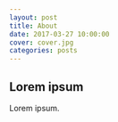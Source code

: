 ```yaml
---
layout: post
title: About
date: 2017-03-27 10:00:00
cover: cover.jpg
categories: posts
---
```


## Lorem ipsum

Lorem ipsum.
